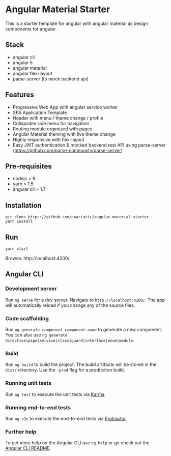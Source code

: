 # Angular Material Starter

This is a starter template for angular with angular material as design components for angular

## Stack

- angular cli
- angular 5
- angular material
- angular flex-layout
- parse-server (to mock backend api)

## Features
- Progressive Web App with angular service worker
- SPA Application Template
- Header with menu / theme change / profile
- Collapsible side menu for navigation
- Routing module organized with pages
- Angular Material theming with live theme change
- Highly responsive with flex-layout
- Easy JWT authentication & mocked backend rest API using parse-server (https://github.com/parse-community/parse-server)


## Pre-requisites
- nodejs > 8
- yarn > 1.5
- angular cli > 1.7

## Installation
```
git clone https://github.com/abariatti/angular-material-starter
yarn install 
```

## Run
```
yarn start 
```
Browse: 
http://localhost:4200/

## Angular CLI

### Development server

Run `ng serve` for a dev server. Navigate to `http://localhost:4200/`. The app will automatically reload if you change any of the source files.

### Code scaffolding

Run `ng generate component component-name` to generate a new component. You can also use `ng generate directive|pipe|service|class|guard|interface|enum|module`.

### Build

Run `ng build` to build the project. The build artifacts will be stored in the `dist/` directory. Use the `-prod` flag for a production build.

### Running unit tests

Run `ng test` to execute the unit tests via [Karma](https://karma-runner.github.io).

### Running end-to-end tests

Run `ng e2e` to execute the end-to-end tests via [Protractor](http://www.protractortest.org/).

### Further help

To get more help on the Angular CLI use `ng help` or go check out the [Angular CLI README](https://github.com/angular/angular-cli/blob/master/README.md).
